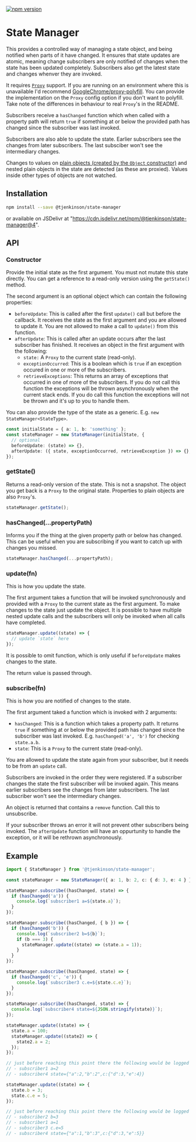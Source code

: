 [![npm version](https://badge.fury.io/js/%40tjenkinson%2Fstate-manager.svg)](https://badge.fury.io/js/%40tjenkinson%2Fstate-manager)

# State Manager

This provides a controlled way of managing a state object, and being notified when parts of it have changed. It ensures that state updates are atomic, meaning change subscribers are only notified of changes when the state has been updated completely. Subscribers also get the latest state and changes whenver they are invoked.

It requires [`Proxy`](https://developer.mozilla.org/en-US/docs/Web/JavaScript/Reference/Global_Objects/Proxy/Proxy) support. If you are running on an environment where this is unavailable I'd recommend [GoogleChrome/proxy-polyfill](https://github.com/GoogleChrome/proxy-polyfill). You can provide the implementation on the `Proxy` config option if you don't want to polyfill. Take note of the differences in behaviour to real `Proxy`'s in the README.

Subscribers receive a `hasChanged` function which when called with a property path will return `true` if something at or below the provided path has changed since the subscriber was last invoked.

Subscribers are also able to update the state. Earlier subscribers see the changes from later subscribers. The last subsciber won't see the intermediary changes.

Changes to values on [plain objects (created by the `Object` constructor)](https://github.com/jonschlinkert/is-plain-object) and nested plain objects in the state are detected (as these are proxied). Values inside other types of objects are not watched.

## Installation

```sh
npm install --save @tjenkinson/state-manager
```

or available on JSDelivr at "https://cdn.jsdelivr.net/npm/@tjenkinson/state-manager@4".

## API

### Constructor

Provide the initial state as the first argument. You must not mutate this state directly. You can get a reference to a read-only version using the `getState()` method.

The second argument is an optional object which can contain the following properties:

- `beforeUpdate`: This is called after the first `update()` call but before the callback. It receives the state as the first argument and you are allowed to update it. You are not allowed to make a call to `update()` from this function.
- `afterUpdate`: This is called after an update occurs after the last subscriber has finished. It receives an object in the first argument with the following:
  - `state:` A `Proxy` to the current state (read-only).
  - `exceptionOccurred`: This is a boolean which is `true` if an exception occured in one or more of the subscribers.
  - `retrieveExceptions`: This returns an array of exceptions that occurred in one of more of the subscribers. If you do not call this function the exceptions will be thrown asynchronously when the current stack ends. If you do call this function the exceptions will not be thrown and it's up to you to handle them.

You can also provide the type of the state as a generic. E.g. `new StateManager<StateType>`.

```ts
const initialState = { a: 1, b: 'something' };
const stateManager = new StateManager(initialState, {
  // optional
  beforeUpdate: (state) => {},
  afterUpdate: ({ state, exceptionOccurred, retrieveException }) => {},
});
```

### getState()

Returns a read-only version of the state. This is not a snapshot. The object you get back is a `Proxy` to the original state. Properties to plain objects are also `Proxy`'s.

```ts
stateManager.getState();
```

### hasChanged(...propertyPath)

Informs you if the thing at the given property path or below has changed. This can be useful when you are subscribing if you want to catch up with changes you missed.

```ts
stateManager.hasChanged(...propertyPath);
```

### update(fn)

This is how you update the state.

The first argument takes a function that will be invoked synchronously and provided with a `Proxy` to the current state as the first argument. To make changes to the state just update the object. It is possible to have multiple nested update calls and the subscribers will only be invoked when all calls have completed.

```ts
stateManager.update((state) => {
  // update `state` here
});
```

It is possible to omit function, which is only useful if `beforeUpdate` makes changes to the state.

The return value is passed through.

### subscribe(fn)

This is how you are notified of changes to the state.

The first argument taked a function which is invoked with 2 arguments:

- `hasChanged`: This is a function which takes a property path. It returns `true` if something at or below the provided path has changed since the subscriber was last invoked. E.g. `hasChanged('a', 'b')` for checking `state.a.b`.
- `state`: This is a `Proxy` to the current state (read-only).

You are allowed to update the state again from your subscriber, but it needs to be from an `update` call.

Subscribers are invoked in the order they were registered. If a subscriber changes the state the first subscriber will be invoked again. This means earlier subscribers see the changes from later subscribers. The last subscriber won't see the intermediary changes.

An object is returned that contains a `remove` function. Call this to unsubscribe.

If your subscriber throws an error it will not prevent other subscribers being invoked. The `afterUpdate` function will have an oppurtunity to handle the exception, or it will be rethrown asynchronously.

## Example

```ts
import { StateManager } from '@tjenkinson/state-manager';

const stateManager = new StateManager({ a: 1, b: 2, c: { d: 3, e: 4 } });

stateManager.subscribe((hasChanged, state) => {
  if (hasChanged('a')) {
    console.log(`subscriber1 a=${state.a}`);
  }
});

stateManager.subscribe((hasChanged, { b }) => {
  if (hasChanged('b')) {
    console.log(`subscriber2 b=${b}`);
    if (b === 3) {
      stateManager.update((state) => (state.a = 1));
    }
  }
});

stateManager.subscribe((hasChanged, state) => {
  if (hasChanged('c', 'e')) {
    console.log(`subscriber3 c.e=${state.c.e}`);
  }
});

stateManager.subscribe((hasChanged, state) => {
  console.log(`subscriber4 state=${JSON.stringify(state)}`);
});

stateManager.update((state) => {
  state.a = 100;
  stateManager.update((state2) => {
    state2.a = 2;
  });
});

// just before reaching this point there the following would be logged
// - subscriber1 a=2
// - subscriber4 state={"a":2,"b":2",c:{"d":3,"e":4}}

stateManager.update((state) => {
  state.b = 3;
  state.c.e = 5;
});

// just before reaching this point there the following would be logged
// - subscriber2 b=3
// - subscriber1 a=1
// - subscriber3 c.e=5
// - subscriber4 state={"a":1,"b":3",c:{"d":3,"e":5}}
```
